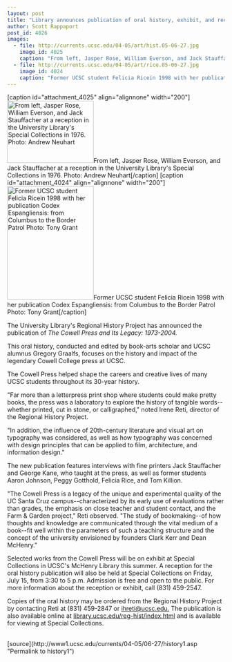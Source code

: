 ```yaml
---
layout: post
title: "Library announces publication of oral history, exhibit, and reception celebrating Cowell Press"
author: Scott Rappaport
post_id: 4026
images:
  - file: http://currents.ucsc.edu/04-05/art/hist.05-06-27.jpg
    image_id: 4025
    caption: "From left, Jasper Rose, William Everson, and Jack Stauffacher at a reception in the University Library's Special Collections in 1976. Photo: Andrew Neuhart"
  - file: http://currents.ucsc.edu/04-05/art/rice.05-06-27.jpg
    image_id: 4024
    caption: "Former UCSC student Felicia Ricein 1998 with her publication Codex Espangliensis: from Columbus to the Border Patrol Photo: Tony Grant"
---
```


[caption id="attachment_4025" align="alignnone" width="200"]<a href="http://localhost/mysite/wp-content/uploads/2005/06/hist.05-06-27.jpg"><img class="size-full wp-image-4025" src="http://localhost/mysite/wp-content/uploads/2005/06/hist.05-06-27.jpg" alt="From left, Jasper Rose, William Everson, and Jack Stauffacher at a reception in the University Library's Special Collections in 1976. Photo: Andrew Neuhart" width="200" height="144" /></a>From left, Jasper Rose, William Everson, and Jack Stauffacher at a reception in the University Library's Special Collections in 1976. Photo: Andrew Neuhart[/caption]
[caption id="attachment_4024" align="alignnone" width="200"]<a href="http://localhost/mysite/wp-content/uploads/2005/06/rice.05-06-27.jpg"><img class="size-full wp-image-4024" src="http://localhost/mysite/wp-content/uploads/2005/06/rice.05-06-27.jpg" alt="Former UCSC student Felicia Ricein 1998 with her publication Codex Espangliensis: from Columbus to the Border Patrol Photo: Tony Grant" width="200" height="263" /></a>Former UCSC student Felicia Ricein 1998 with her publication Codex Espangliensis: from Columbus to the Border Patrol Photo: Tony Grant[/caption]
<a name="content" id="content"></a>
<p>
  The University Library's Regional History Project has announced the publication of <i>The Cowell Press and Its Legacy: 1973-2004.</i>
</p>
<p>
  This oral history, conducted and edited by book-arts scholar and UCSC alumnus Gregory Graalfs, focuses on the history and impact of the legendary Cowell College press at UCSC.<br>
</p>
<p>
  The Cowell Press helped shape the careers and creative lives of many UCSC students throughout its 30-year history.<br>
</p>
<p>
  "Far more than a letterpress print shop where students could make pretty books, the press was a laboratory to explore the history of tangible words--whether printed, cut in stone, or calligraphed," noted Irene Reti, director of the Regional History Project.
</p>
<p>
  "In addition, the influence of 20th-century literature and visual art on typography was considered, as well as how typography was concerned with design principles that can be applied to film, architecture, and information design."<br>
</p>
<p>
  The new publication features interviews with fine printers Jack Stauffacher and George Kane, who taught at the press, as well as former students Aaron Johnson, Peggy Gotthold, Felicia Rice, and Tom Killion.<br>
</p>
<p>
  "The Cowell Press is a legacy of the unique and experimental quality of the UC Santa Cruz campus--characterized by its early use of evaluations rather than grades, the emphasis on close teacher and student contact, and the Farm &amp; Garden project," Reti observed. "The study of bookmaking--of how thoughts and knowledge are communicated through the vital medium of a book--fit well within the parameters of such a teaching structure and the concept of the university envisioned by founders Clark Kerr and Dean McHenry."<br>
</p>
<p>
  Selected works from the Cowell Press will be on exhibit at Special Collections in UCSC's McHenry Library this summer. A reception for the oral history publication will also be held at Special Collections on Friday, July 15, from 3:30 to 5 p.m. Admission is free and open to the public. For more information about the reception or exhibit, call (831) 459-2547.<br>
</p>
<p>
  Copies of the oral history may be ordered from the Regional History Project by contacting Reti at (831) 459-2847 or <a href="mailto:ihreti@ucsc.edu%20">ihreti@ucsc.edu.</a> The publication is also available online at <a href="http://library.ucsc.edu/reg-hist/index.html">library.ucsc.edu/reg-hist/index.html</a> and is available for viewing at Special Collections.<br>
  <br>
</p>
<form>
  <input name="t1" size="-1" type="hidden">
</form>



</p>
[source](http://www1.ucsc.edu/currents/04-05/06-27/history1.asp "Permalink to history1")
